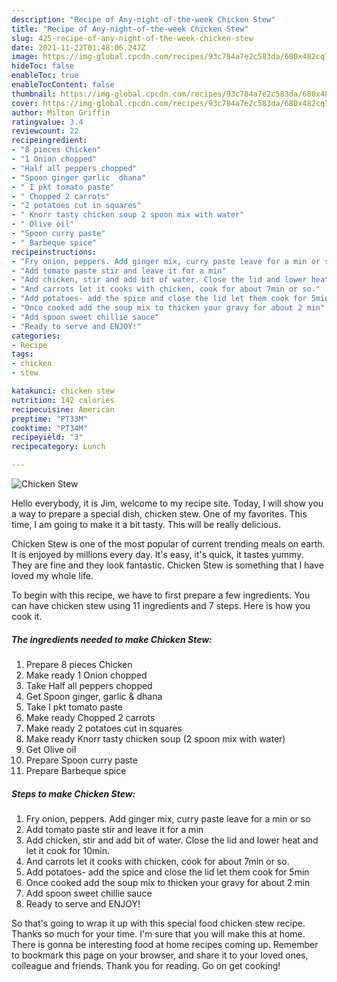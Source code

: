 ```yaml
---
description: "Recipe of Any-night-of-the-week Chicken Stew"
title: "Recipe of Any-night-of-the-week Chicken Stew"
slug: 425-recipe-of-any-night-of-the-week-chicken-stew
date: 2021-11-22T01:48:06.247Z
image: https://img-global.cpcdn.com/recipes/93c784a7e2c583da/680x482cq70/chicken-stew-recipe-main-photo.jpg
hideToc: false
enableToc: true
enableTocContent: false
thumbnail: https://img-global.cpcdn.com/recipes/93c784a7e2c583da/680x482cq70/chicken-stew-recipe-main-photo.jpg
cover: https://img-global.cpcdn.com/recipes/93c784a7e2c583da/680x482cq70/chicken-stew-recipe-main-photo.jpg
author: Milton Griffin
ratingvalue: 3.4
reviewcount: 22
recipeingredient:
- "8 pieces Chicken"
- "1 Onion chopped"
- "Half all peppers chopped"
- "Spoon ginger garlic  dhana"
- " I pkt tomato paste"
- " Chopped 2 carrots"
- "2 potatoes cut in squares"
- " Knorr tasty chicken soup 2 spoon mix with water"
- " Olive oil"
- "Spoon curry paste"
- " Barbeque spice"
recipeinstructions:
- "Fry onion, peppers. Add ginger mix, curry paste leave for a min or so"
- "Add tomato paste stir and leave it for a min"
- "Add chicken, stir and add bit of water. Close the lid and lower heat and let it cook for 10min."
- "And carrots let it cooks with chicken, cook for about 7min or so."
- "Add potatoes- add the spice and close the lid let them cook for 5min"
- "Once cooked add the soup mix to thicken your gravy for about 2 min"
- "Add spoon sweet chillie sauce"
- "Ready to serve and ENJOY!"
categories:
- Recipe
tags:
- chicken
- stew

katakunci: chicken stew 
nutrition: 142 calories
recipecuisine: American
preptime: "PT33M"
cooktime: "PT34M"
recipeyield: "3"
recipecategory: Lunch

---
```



![Chicken Stew](https://img-global.cpcdn.com/recipes/93c784a7e2c583da/680x482cq70/chicken-stew-recipe-main-photo.jpg)

Hello everybody, it is Jim, welcome to my recipe site. Today, I will show you a way to prepare a special dish, chicken stew. One of my favorites. This time, I am going to make it a bit tasty. This will be really delicious.



Chicken Stew is one of the most popular of current trending meals on earth. It is enjoyed by millions every day. It's easy, it's quick, it tastes yummy. They are fine and they look fantastic. Chicken Stew is something that I have loved my whole life.


To begin with this recipe, we have to first prepare a few ingredients. You can have chicken stew using 11 ingredients and 7 steps. Here is how you cook it.

<!--inarticleads1-->

##### The ingredients needed to make Chicken Stew:

1. Prepare 8 pieces Chicken
1. Make ready 1 Onion chopped
1. Take Half all peppers chopped
1. Get Spoon ginger, garlic &amp; dhana
1. Take  I pkt tomato paste
1. Make ready  Chopped 2 carrots
1. Make ready 2 potatoes cut in squares
1. Make ready  Knorr tasty chicken soup (2 spoon mix with water)
1. Get  Olive oil
1. Prepare Spoon curry paste
1. Prepare  Barbeque spice




<!--inarticleads2-->

##### Steps to make Chicken Stew:

1. Fry onion, peppers. Add ginger mix, curry paste leave for a min or so
1. Add tomato paste stir and leave it for a min
1. Add chicken, stir and add bit of water. Close the lid and lower heat and let it cook for 10min.
1. And carrots let it cooks with chicken, cook for about 7min or so.
1. Add potatoes- add the spice and close the lid let them cook for 5min
1. Once cooked add the soup mix to thicken your gravy for about 2 min
1. Add spoon sweet chillie sauce
1. Ready to serve and ENJOY!



So that's going to wrap it up with this special food chicken stew recipe. Thanks so much for your time. I'm sure that you will make this at home. There is gonna be interesting food at home recipes coming up. Remember to bookmark this page on your browser, and share it to your loved ones, colleague and friends. Thank you for reading. Go on get cooking!
